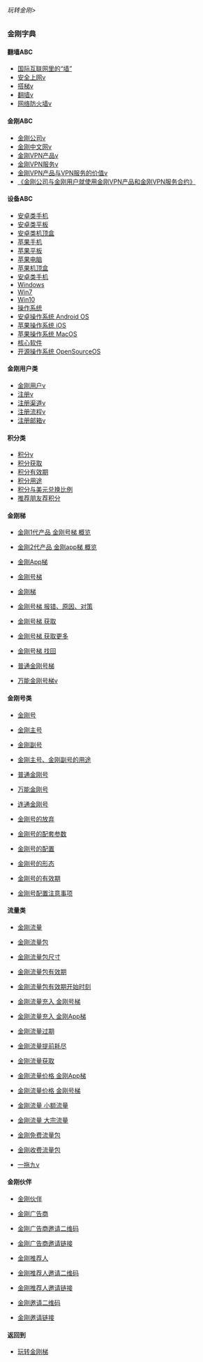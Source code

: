 ###### 玩转金刚>
### 金刚字典

#### 翻墙ABC

- [国际互联网里的“墙”](https://github.com/a2zitpro/web/blob/master/LadderFree/kkDictionary/TheWallInTheInternet.md)
- [安全上网v](https://github.com/a2zitpro/web/blob/master/LadderFree/kkDictionary/ValueOfKKProducts&KKServices.md)
- [搭梯v](https://github.com/a2zitpro/web/blob/master/LadderFree/kkDictionary/LadderReady.md)
- [翻墙v](https://github.com/a2zitpro/web/blob/master/LadderFree/kkDictionary/OverTheWall.md)
- [网络防火墙v](https://github.com/a2zitpro/web/blob/master/LadderFree/kkDictionary/FireWall.md)

#### 金刚ABC
- [金刚公司v](https://github.com/a2zitpro/web/blob/master/LadderFree/kkDictionary/Atozitpro.md)
- [金刚中文网v](https://github.com/a2zitpro/web/blob/master/LadderFree/kkDictionary/KKSiteZh.md)
- [金刚VPN产品v](https://github.com/a2zitpro/web/blob/master/LadderFree/A.md)
- [金刚VPN服务v](https://github.com/a2zitpro/web/blob/master/LadderFree/kkDictionary/KKServices.md)
- [金刚VPN产品与VPN服务的价值v](https://github.com/a2zitpro/web/blob/master/LadderFree/kkDictionary/ValueOfKKProducts&KKServices.md)
- [《金刚公司与金刚用户就使用金刚VPN产品和金刚VPN服务合约》](https://github.com/a2zitpro/web/blob/master/LadderFree/kkDictionary/KKEnduserContract.md)

#### 设备ABC
- [安卓类手机](https://github.com/a2zitpro/web/blob/master/LadderFree/kkDictionary/AndroidPhone.md)
- [安卓类平板](https://github.com/a2zitpro/web/blob/master/LadderFree/kkDictionary/AndroidPad.md)
- [安卓类机顶盒](https://github.com/a2zitpro/web/blob/master/LadderFree/kkDictionary/AndroidTVBox.md)
- [苹果手机]()
- [苹果平板]()
- [苹果电脑]()
- [苹果机顶盒]()
- [安卓类手机]()
- [Windows]()
- [Win7]()
- [Win10]()
- [操作系统](https://github.com/a2zitpro/web/blob/master/LadderFree/kkDictionary/OS.md)
- [安卓操作系统 Android OS](https://github.com/a2zitpro/web/blob/master/LadderFree/kkDictionary/OS_Android.md)
- [苹果操作系统 iOS]()
- [苹果操作系统 MacOS]()
- [核心软件](https://github.com/a2zitpro/web/blob/master/LadderFree/kkDictionary/CoreSoftWare.md)
- [开源操作系统 OpenSourceOS](https://github.com/a2zitpro/web/blob/master/LadderFree/kkDictionary/OS_OpenSourceOS.md)


#### 金刚用户类

- [金刚用户v](https://github.com/a2zitpro/web/blob/master/LadderFree/kkDictionary/KKUser.md)
- [注册v](https://github.com/a2zitpro/web/blob/master/LadderFree/kkDictionary/Registration.md)
- [注册渠道v](https://github.com/a2zitpro/web/blob/master/LadderFree/kkDictionary/RegistrationWay.md)
- [注册流程v](https://github.com/a2zitpro/web/blob/master/LadderFree/kkDictionary/Register.md)
- [注册邮箱v](https://github.com/a2zitpro/web/blob/master/LadderFree/kkDictionary/RegistrationEmailaddressAtKKSiteZh.md)



#### 积分类
- [积分v](https://github.com/a2zitpro/web/blob/master/LadderFree/kkDictionary/KKPoints.md)
- [积分获取](https://github.com/a2zitpro/web/blob/master/LadderFree/kkDictionary/KKPointsToEarn.md)
- [积分有效期](https://github.com/a2zitpro/web/blob/master/LadderFree/kkDictionary/KKPointsExpiration.md)
- [积分用途](https://github.com/a2zitpro/web/blob/master/LadderFree/kkDictionary/KKPointsUsage.md)
- [积分与美元兑换比例](https://github.com/a2zitpro/web/blob/master/LadderFree/kkDictionary/KKPointsForUSD.md)
- [推荐朋友荐积分](https://github.com/a2zitpro/web/blob/master/LadderFree/kkDictionary/ShareKKToEarnKKPoints.md)



#### 金刚梯
- [金刚1代产品 金刚号梯 概览](https://github.com/a2zitpro/web/blob/master/LadderFree/kkDictionary/kkG1Overview.md)
- [金刚2代产品 金刚app梯 概览](https://github.com/a2zitpro/web/blob/master/LadderFree/kkDictionary/kkG2Overview.md)
- [金刚App梯](https://github.com/a2zitpro/web/blob/master/LadderFree/kkDictionary/KKLadderAPP.md)
- [金刚号梯](https://github.com/a2zitpro/web/blob/master/LadderFree/kkDictionary/KKLadderKKID.md)
- [金刚梯](https://github.com/a2zitpro/web/blob/master/LadderFree/kkDictionary/KKLadder.md)
- [金刚号梯 报错、原因、对策](https://github.com/a2zitpro/web/blob/master/LadderFree/kkDictionary/KKLadderKKIDErroMessage.md)
- [金刚号梯 获取](https://github.com/a2zitpro/web/blob/master/LadderFree/kkDictionary/KKLadderKKIDGet.md)
- [金刚号梯 获取更多](https://github.com/a2zitpro/web/blob/master/LadderFree/kkDictionary/KKLadderKKIDGetMore.md)

- [金刚号梯 找回](https://github.com/a2zitpro/web/blob/master/LadderFree/kkDictionary/KKLadderKKIDGetBack.md)
- [普通金刚号梯](https://github.com/a2zitpro/web/blob/master/LadderFree/kkDictionary/KKLadderKKIDSinglepurpose.md)
- [万能金刚号梯v](https://github.com/a2zitpro/web/blob/master/LadderFree/kkDictionary/KKLadderKKIDMultipurpose.md)



#### 金刚号类
- [金刚号](https://github.com/a2zitpro/web/blob/master/LadderFree/kkDictionary/KKID.md)
- [金刚主号](https://github.com/a2zitpro/web/blob/master/LadderFree/kkDictionary/KKIDMain.md)
- [金刚副号](https://github.com/a2zitpro/web/blob/master/LadderFree/kkDictionary/KKIDAuxiliary.md)
- [金刚主号、金刚副号的用途](https://github.com/a2zitpro/web/blob/master/LadderFree/kkDictionary/KKIDsUsage.md)
- [普通金刚号](https://github.com/a2zitpro/web/blob/master/LadderFree/kkDictionary/singlepurposekkid.md)
- [万能金刚号](https://github.com/a2zitpro/web/blob/master/LadderFree/kkDictionary/KKIDMultipurpose.md)
- [连通金刚号](https://github.com/a2zitpro/web/blob/master/LadderFree/kkDictionary/kkidsusage.md)

- [金刚号的放弃](https://github.com/a2zitpro/web/blob/master/LadderFree/kkDictionary/.md)
- [金刚号的配套参数](https://github.com/a2zitpro/web/blob/master/LadderFree/kkDictionary/KKIDsParameters.md)
- [金刚号的配置](https://github.com/a2zitpro/web/blob/master/LadderFree/kkDictionary/.md)
- [金刚号的形态](https://github.com/a2zitpro/web/blob/master/LadderFree/kkDictionary/.md)
- [金刚号的有效期](https://github.com/a2zitpro/web/blob/master/LadderFree/kkDictionary/.md)
- [金刚号配置注意事项](https://github.com/a2zitpro/web/blob/master/LadderFree/kkDictionary/ConsiderationsWhileConfigureKKID.md)



#### 流量类
- [金刚流量              ](https://github.com/a2zitpro/web/blob/master/LadderFree/kkDictionary/KKDataTraffic.md)
- [金刚流量包            ](https://github.com/a2zitpro/web/blob/master/LadderFree/kkDictionary/KKDataTrafficPackage.md)
- [金刚流量包尺寸         ](https://github.com/a2zitpro/web/blob/master/LadderFree/kkDictionary/KKDataTrafficPackageSize.md)
- [金刚流量包有效期       ](https://github.com/a2zitpro/web/blob/master/LadderFree/kkDictionary/KKDataTrafficPackageExpiretion.md)
- [金刚流量包有效期开始时刻](https://github.com/a2zitpro/web/blob/master/LadderFree/kkDictionary/KKDataTrafficPackageExpiretionStartTime.md)
- [金刚流量充入 金刚号梯   ](https://github.com/a2zitpro/web/blob/master/LadderFree/kkDictionary/KKDataTrafficChargeForKKLadderKKID.md)
- [金刚流量充入 金刚App梯  ](https://github.com/a2zitpro/web/blob/master/LadderFree/kkDictionary/KKDataTrafficChargeForKKLadderAPP.md)
- [金刚流量过期           ](https://github.com/a2zitpro/web/blob/master/LadderFree/kkDictionary/KKDataTrafficExpired.md)
- [金刚流量提前耗尽       ](https://github.com/a2zitpro/web/blob/master/LadderFree/kkDictionary/KKDataTrafficExhaustedEarly.md)

- [金刚流量获取](https://github.com/a2zitpro/web/blob/master/LadderFree/kkDictionary/.md)
- [金刚流量价格 金刚App梯](https://github.com/a2zitpro/web/blob/master/LadderFree/kkDictionary/onefornine.md)
- [金刚流量价格 金刚号梯](https://github.com/a2zitpro/web/blob/master/LadderFree/kkDictionary/KKDatatrafficPriceOfLadderKKID.md)
- [金刚流量 小额流量](https://github.com/a2zitpro/web/blob/master/LadderFree/kkDictionary/KKDataTrafficSmallAmount.md)
- [金刚流量 大宗流量](https://github.com/a2zitpro/web/blob/master/LadderFree/kkDictionary/KKDataTrafficBulk.md)
- [金刚免费流量包](https://github.com/a2zitpro/web/blob/master/LadderFree/kkDictionary/KKDataTrafficPackageFree.md)
- [金刚收费流量包](https://github.com/a2zitpro/web/blob/master/LadderFree/kkDictionary/KKDataTrafficPackageToll.md)

- [一拖九v](https://github.com/a2zitpro/web/blob/master/LadderFree/kkDictionary/OneForNine.md)

#### 金刚伙伴
- [金刚伙伴](https://github.com/a2zitpro/web/blob/master/LadderFree/kkDictionary/KKPartner.md)
- [金刚广告商](https://github.com/a2zitpro/web/blob/master/LadderFree/kkDictionary/KKAdvertiser.md)
- [金刚广告商邀请二维码](https://github.com/a2zitpro/web/blob/master/LadderFree/kkDictionary/KKInvitationQRCodeFromAdvertiser.md)
- [金刚广告商邀请链接](https://github.com/a2zitpro/web/blob/master/LadderFree/kkDictionary/KKInvitationLinkFromAdvertiser.md)

- [金刚推荐人](https://github.com/a2zitpro/web/blob/master/LadderFree/kkDictionary/KKReferrer.md)
- [金刚推荐人邀请二维码](https://github.com/a2zitpro/web/blob/master/LadderFree/kkDictionary/KKInvitationQRCodeFromReferrer.md)
- [金刚推荐人邀请链接](https://github.com/a2zitpro/web/blob/master/LadderFree/kkDictionary/KKInvitationLinkFromReferrer.md)

- [金刚邀请二维码](https://github.com/a2zitpro/web/blob/master/LadderFree/kkDictionary/KKInvitationQRCode.md)
- [金刚邀请链接](https://github.com/a2zitpro/web/blob/master/LadderFree/kkDictionary/KKInvitationLink.md)

#### 返回到
- [玩转金刚梯](https://github.com/a2zitpro/web/blob/master/LadderFree/A.md)
